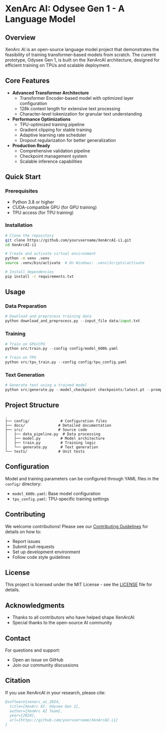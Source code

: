 # XenArc AI: Odysee Gen 1 - A Language Model

## Overview
XenArc AI is an open-source language model project that demonstrates the feasibility of training transformer-based models from scratch. The current prototype, Odysee Gen 1, is built on the XenArcAI architecture, designed for efficient training on TPUs and scalable deployment.

## Core Features
- **Advanced Transformer Architecture**
  - Transformer Encoder-based model with optimized layer configuration
  - 128k context length for extensive text processing
  - Character-level tokenization for granular text understanding
- **Performance Optimizations**
  - TPU-optimized training pipeline
  - Gradient clipping for stable training
  - Adaptive learning rate scheduler
  - Dropout regularization for better generalization
- **Production Ready**
  - Comprehensive validation pipeline
  - Checkpoint management system
  - Scalable inference capabilities

## Quick Start

### Prerequisites
- Python 3.8 or higher
- CUDA-compatible GPU (for GPU training)
- TPU access (for TPU training)

### Installation
```bash
# Clone the repository
git clone https://github.com/yourusername/XenArcAI-i1.git
cd XenArcAI-i1

# Create and activate virtual environment
python -m venv .venv
source .venv/bin/activate  # On Windows: .venv\Scripts\activate

# Install dependencies
pip install -r requirements.txt
```

## Usage

### Data Preparation
```python
# Download and preprocess training data
python download_and_preprocess.py --input_file data/input.txt
```

### Training
```python
# Train on GPU/CPU
python src/train.py --config config/model_600b.yaml

# Train on TPU
python src/tpu_train.py --config config/tpu_config.yaml
```

### Text Generation
```python
# Generate text using a trained model
python src/generate.py --model_checkpoint checkpoints/latest.pt --prompt "Your prompt here"
```

## Project Structure
```
.
├── config/              # Configuration files
├── docs/               # Detailed documentation
├── src/                # Source code
│   ├── data_pipeline.py  # Data processing
│   ├── model.py         # Model architecture
│   ├── train.py         # Training logic
│   └── generate.py      # Text generation
└── tests/              # Unit tests
```

## Configuration

Model and training parameters can be configured through YAML files in the `config/` directory:
- `model_600b.yaml`: Base model configuration
- `tpu_config.yaml`: TPU-specific training settings

## Contributing
We welcome contributions! Please see our [Contributing Guidelines](CONTRIBUTING.md) for details on how to:
- Report issues
- Submit pull requests
- Set up development environment
- Follow code style guidelines

## License
This project is licensed under the MIT License - see the [LICENSE](LICENSE) file for details.

## Acknowledgments
- Thanks to all contributors who have helped shape XenArcAI
- Special thanks to the open-source AI community

## Contact
For questions and support:
- Open an issue on GitHub
- Join our community discussions

## Citation
If you use XenArcAI in your research, please cite:
```bibtex
@software{xenarc_ai_2024,
  title={XenArc AI: Odysee Gen 1},
  author={XenArc AI Team},
  year={2024},
  url={https://github.com/yourusername/XenArcAI-i1}
}
```
